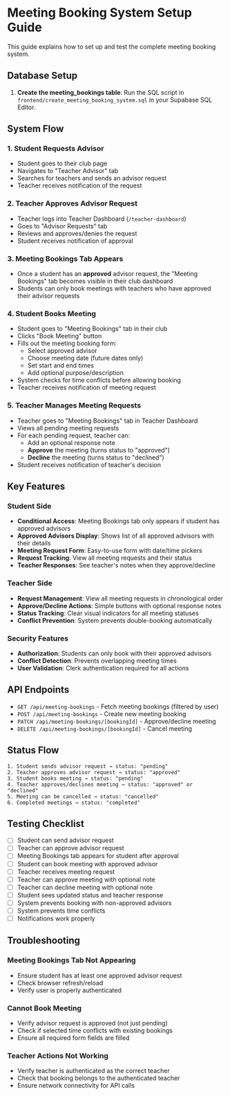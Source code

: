 # Meeting Booking System Setup Guide

This guide explains how to set up and test the complete meeting booking system.

## Database Setup

1. **Create the meeting_bookings table**:
   Run the SQL script in `frontend/create_meeting_booking_system.sql` in your Supabase SQL Editor.

## System Flow

### 1. Student Requests Advisor
- Student goes to their club page
- Navigates to "Teacher Advisor" tab
- Searches for teachers and sends an advisor request
- Teacher receives notification of the request

### 2. Teacher Approves Advisor Request
- Teacher logs into Teacher Dashboard (`/teacher-dashboard`)
- Goes to "Advisor Requests" tab
- Reviews and approves/denies the request
- Student receives notification of approval

### 3. Meeting Bookings Tab Appears
- Once a student has an **approved** advisor request, the "Meeting Bookings" tab becomes visible in their club dashboard
- Students can only book meetings with teachers who have approved their advisor requests

### 4. Student Books Meeting
- Student goes to "Meeting Bookings" tab in their club
- Clicks "Book Meeting" button
- Fills out the meeting booking form:
  - Select approved advisor
  - Choose meeting date (future dates only)
  - Set start and end times
  - Add optional purpose/description
- System checks for time conflicts before allowing booking
- Teacher receives notification of meeting request

### 5. Teacher Manages Meeting Requests
- Teacher goes to "Meeting Bookings" tab in Teacher Dashboard
- Views all pending meeting requests
- For each pending request, teacher can:
  - Add an optional response note
  - **Approve** the meeting (turns status to "approved")
  - **Decline** the meeting (turns status to "declined")
- Student receives notification of teacher's decision

## Key Features

### Student Side
- **Conditional Access**: Meeting Bookings tab only appears if student has approved advisors
- **Approved Advisors Display**: Shows list of all approved advisors with their details
- **Meeting Request Form**: Easy-to-use form with date/time pickers
- **Request Tracking**: View all meeting requests and their status
- **Teacher Responses**: See teacher's notes when they approve/decline

### Teacher Side
- **Request Management**: View all meeting requests in chronological order
- **Approve/Decline Actions**: Simple buttons with optional response notes
- **Status Tracking**: Clear visual indicators for all meeting statuses
- **Conflict Prevention**: System prevents double-booking automatically

### Security Features
- **Authorization**: Students can only book with their approved advisors
- **Conflict Detection**: Prevents overlapping meeting times
- **User Validation**: Clerk authentication required for all actions

## API Endpoints

- `GET /api/meeting-bookings` - Fetch meeting bookings (filtered by user)
- `POST /api/meeting-bookings` - Create new meeting booking
- `PATCH /api/meeting-bookings/[bookingId]` - Approve/decline meeting
- `DELETE /api/meeting-bookings/[bookingId]` - Cancel meeting

## Status Flow

```
1. Student sends advisor request → status: "pending"
2. Teacher approves advisor request → status: "approved"
3. Student books meeting → status: "pending"
4. Teacher approves/declines meeting → status: "approved" or "declined"
5. Meeting can be cancelled → status: "cancelled"
6. Completed meetings → status: "completed"
```

## Testing Checklist

- [ ] Student can send advisor request
- [ ] Teacher can approve advisor request
- [ ] Meeting Bookings tab appears for student after approval
- [ ] Student can book meeting with approved advisor
- [ ] Teacher receives meeting request
- [ ] Teacher can approve meeting with optional note
- [ ] Teacher can decline meeting with optional note
- [ ] Student sees updated status and teacher response
- [ ] System prevents booking with non-approved advisors
- [ ] System prevents time conflicts
- [ ] Notifications work properly

## Troubleshooting

### Meeting Bookings Tab Not Appearing
- Ensure student has at least one approved advisor request
- Check browser refresh/reload
- Verify user is properly authenticated

### Cannot Book Meeting
- Verify advisor request is approved (not just pending)
- Check if selected time conflicts with existing bookings
- Ensure all required form fields are filled

### Teacher Actions Not Working
- Verify teacher is authenticated as the correct teacher
- Check that booking belongs to the authenticated teacher
- Ensure network connectivity for API calls